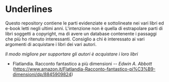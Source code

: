 # Underlines

Questo repository contiene le parti evidenziate e sottolineate nei vari libri ed e-book letti negli ultimi anni. 
L'intenzione non è quella di estrapolare parti di libri soggetti a copyright, ma di avere un database contenente i passaggi che più ho ritenuto interessanti.
Consiglio a chi è interessato ai vari argomenti di acquistare i libri dei vari autori.

_Il modo migliore per supportare gli autori è acquistare i loro libri_

- Flatlandia. Racconto fantastico a più dimensioni --  _Edwin A. Abbott_ (https://www.amazon.it/Flatlandia-Racconto-fantastico-pi%C3%B9-dimensioni/dp/8845909824)